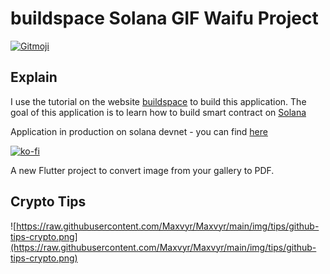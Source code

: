 # buildspace Solana GIF Waifu Project

<a href="https://gitmoji.dev">
  <img src="https://img.shields.io/badge/gitmoji-%20😜%20😍-FFDD67.svg?style=flat-square" alt="Gitmoji">
</a>

## **Explain**

I use the tutorial on the website [buildspace](https://buildspace.so/) to build this application.
The goal of this application is to learn how to build smart contract on [Solana](https://solana.com/)

Application in production on solana devnet - you can find [here](https://solana-waifu-app.vercel.app/)

[![ko-fi](https://ko-fi.com/img/githubbutton_sm.svg)](https://ko-fi.com/A0A72UVP8)

A new Flutter project to convert image from your gallery to PDF.

## Crypto Tips

![https://raw.githubusercontent.com/Maxvyr/Maxvyr/main/img/tips/github-tips-crypto.png](https://raw.githubusercontent.com/Maxvyr/Maxvyr/main/img/tips/github-tips-crypto.png)
